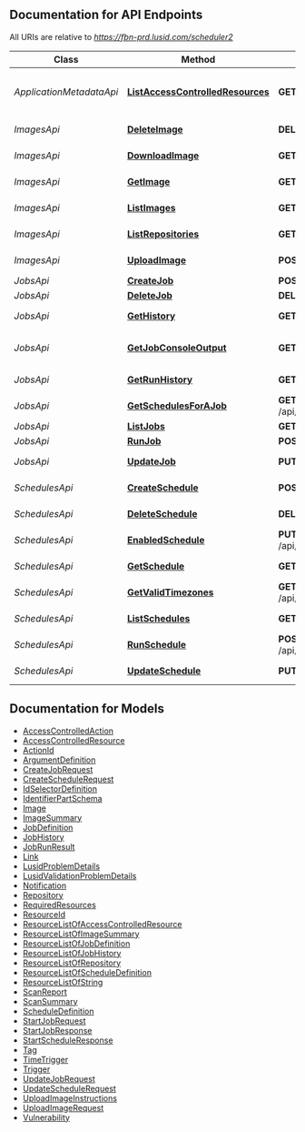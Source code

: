 <a id="documentation-for-api-endpoints"></a>
## Documentation for API Endpoints

All URIs are relative to *https://fbn-prd.lusid.com/scheduler2*

Class | Method | HTTP request | Description
------------ | ------------- | ------------- | -------------
*ApplicationMetadataApi* | [**ListAccessControlledResources**](docs/ApplicationMetadataApi.md#listaccesscontrolledresources) | **GET** /api/metadata/access/resources | [EXPERIMENTAL] ListAccessControlledResources: Get resources available for access control
*ImagesApi* | [**DeleteImage**](docs/ImagesApi.md#deleteimage) | **DELETE** /api/images/{name} | DeleteImage: Delete a Docker Image
*ImagesApi* | [**DownloadImage**](docs/ImagesApi.md#downloadimage) | **GET** /api/images/{name}/contents | DownloadImage: Download Docker Image
*ImagesApi* | [**GetImage**](docs/ImagesApi.md#getimage) | **GET** /api/images/{name} | GetImage: Get metadata of a Docker Image
*ImagesApi* | [**ListImages**](docs/ImagesApi.md#listimages) | **GET** /api/images/repository/{name} | ListImages: List all images under same image repository
*ImagesApi* | [**ListRepositories**](docs/ImagesApi.md#listrepositories) | **GET** /api/images/repository | ListRepositories: List all Docker image repositories
*ImagesApi* | [**UploadImage**](docs/ImagesApi.md#uploadimage) | **POST** /api/images | UploadImage: Upload a Docker Image used for Scheduler jobs
*JobsApi* | [**CreateJob**](docs/JobsApi.md#createjob) | **POST** /api/jobs | CreateJob: Create a new job
*JobsApi* | [**DeleteJob**](docs/JobsApi.md#deletejob) | **DELETE** /api/jobs/{scope}/{code} | DeleteJob: Delete a job
*JobsApi* | [**GetHistory**](docs/JobsApi.md#gethistory) | **GET** /api/jobs/history | GetHistory: Get the history of job runs
*JobsApi* | [**GetJobConsoleOutput**](docs/JobsApi.md#getjobconsoleoutput) | **GET** /api/jobs/history/{runId}/console | GetJobConsoleOutput: Gets the console output of a specific job run
*JobsApi* | [**GetRunHistory**](docs/JobsApi.md#getrunhistory) | **GET** /api/jobs/history/{runId} | GetRunHistory: Get the history for a single job run
*JobsApi* | [**GetSchedulesForAJob**](docs/JobsApi.md#getschedulesforajob) | **GET** /api/jobs/{scope}/{code}/schedules | GetSchedulesForAJob: Get all the schedules for a single job
*JobsApi* | [**ListJobs**](docs/JobsApi.md#listjobs) | **GET** /api/jobs | ListJobs: List the available jobs
*JobsApi* | [**RunJob**](docs/JobsApi.md#runjob) | **POST** /api/jobs/{scope}/{code}/$run | RunJob: Run a job immediately
*JobsApi* | [**UpdateJob**](docs/JobsApi.md#updatejob) | **PUT** /api/jobs/{scope}/{code} | UpdateJob: Update a JobDefinition
*SchedulesApi* | [**CreateSchedule**](docs/SchedulesApi.md#createschedule) | **POST** /api/schedules | CreateSchedule: Create a Schedule for a job
*SchedulesApi* | [**DeleteSchedule**](docs/SchedulesApi.md#deleteschedule) | **DELETE** /api/schedules/{scope}/{code} | DeleteSchedule: Delete a schedule
*SchedulesApi* | [**EnabledSchedule**](docs/SchedulesApi.md#enabledschedule) | **PUT** /api/schedules/{scope}/{code}/enabled | EnabledSchedule: Enable/disable a schedule
*SchedulesApi* | [**GetSchedule**](docs/SchedulesApi.md#getschedule) | **GET** /api/schedules/{scope}/{code} | GetSchedule: Get a single Schedule
*SchedulesApi* | [**GetValidTimezones**](docs/SchedulesApi.md#getvalidtimezones) | **GET** /api/schedules/{scope}/{code}/enabled | GetValidTimezones: Get a list of valid timezones
*SchedulesApi* | [**ListSchedules**](docs/SchedulesApi.md#listschedules) | **GET** /api/schedules | ListSchedules: List the available Schedules
*SchedulesApi* | [**RunSchedule**](docs/SchedulesApi.md#runschedule) | **POST** /api/schedules/{scope}/{code}/$run | RunSchedule: Run a schedule immediately
*SchedulesApi* | [**UpdateSchedule**](docs/SchedulesApi.md#updateschedule) | **PUT** /api/schedules/{scope}/{code} | UpdateSchedule: Update a schedule.


<a id="documentation-for-models"></a>
## Documentation for Models

 - [AccessControlledAction](docs/AccessControlledAction.md)
 - [AccessControlledResource](docs/AccessControlledResource.md)
 - [ActionId](docs/ActionId.md)
 - [ArgumentDefinition](docs/ArgumentDefinition.md)
 - [CreateJobRequest](docs/CreateJobRequest.md)
 - [CreateScheduleRequest](docs/CreateScheduleRequest.md)
 - [IdSelectorDefinition](docs/IdSelectorDefinition.md)
 - [IdentifierPartSchema](docs/IdentifierPartSchema.md)
 - [Image](docs/Image.md)
 - [ImageSummary](docs/ImageSummary.md)
 - [JobDefinition](docs/JobDefinition.md)
 - [JobHistory](docs/JobHistory.md)
 - [JobRunResult](docs/JobRunResult.md)
 - [Link](docs/Link.md)
 - [LusidProblemDetails](docs/LusidProblemDetails.md)
 - [LusidValidationProblemDetails](docs/LusidValidationProblemDetails.md)
 - [Notification](docs/Notification.md)
 - [Repository](docs/Repository.md)
 - [RequiredResources](docs/RequiredResources.md)
 - [ResourceId](docs/ResourceId.md)
 - [ResourceListOfAccessControlledResource](docs/ResourceListOfAccessControlledResource.md)
 - [ResourceListOfImageSummary](docs/ResourceListOfImageSummary.md)
 - [ResourceListOfJobDefinition](docs/ResourceListOfJobDefinition.md)
 - [ResourceListOfJobHistory](docs/ResourceListOfJobHistory.md)
 - [ResourceListOfRepository](docs/ResourceListOfRepository.md)
 - [ResourceListOfScheduleDefinition](docs/ResourceListOfScheduleDefinition.md)
 - [ResourceListOfString](docs/ResourceListOfString.md)
 - [ScanReport](docs/ScanReport.md)
 - [ScanSummary](docs/ScanSummary.md)
 - [ScheduleDefinition](docs/ScheduleDefinition.md)
 - [StartJobRequest](docs/StartJobRequest.md)
 - [StartJobResponse](docs/StartJobResponse.md)
 - [StartScheduleResponse](docs/StartScheduleResponse.md)
 - [Tag](docs/Tag.md)
 - [TimeTrigger](docs/TimeTrigger.md)
 - [Trigger](docs/Trigger.md)
 - [UpdateJobRequest](docs/UpdateJobRequest.md)
 - [UpdateScheduleRequest](docs/UpdateScheduleRequest.md)
 - [UploadImageInstructions](docs/UploadImageInstructions.md)
 - [UploadImageRequest](docs/UploadImageRequest.md)
 - [Vulnerability](docs/Vulnerability.md)

